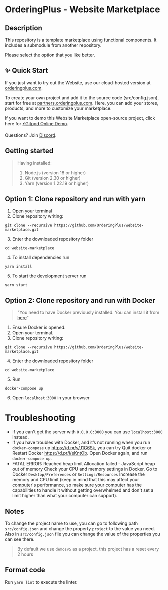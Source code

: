 # OrderingPlus - Website Marketplace

## Description

This repository is a template marketplace using functional components. It includes a submodule from another repository.

Please select the option that you like better.

## ✨ Quick Start

If you just want to try out the Website, use our cloud-hosted version at [orderingplus.com](https://orderingplus.com).

To create your own project and add it to the source code (src/config.json), start for free at [partners.orderingplus.com](https://partners.orderingplus.com). Here, you can add your stores, products, and more to customize your marketplace.

If you want to demo this Website Marketplace open-source project, click here for [⚡️Gitpod Online Demo](https://gitpod.io/#https://github.com/OrderingPlus/website-marketplace).

Questions? Join [Discord](https://discord.gg/v4kWYAKjBu).

## Getting started
> Having installed:
> 1. Node.js (version 18 or higher)
> 2. Git (version 2.30 or higher)
> 3. Yarn (version 1.22.19 or higher)

## Option 1: Clone repository and run with yarn

1. Open your terminal
2. Clone repository writing:
```
git clone --recursive https://github.com/OrderingPlus/website-marketplace.git
```
3. Enter the downloaded repository folder
```
cd website-marketplace
```
4. To install dependencies run
```
yarn install
```
5. To start the development server run
```
yarn start
```

## Option 2: Clone repository and run with Docker
> "You need to have Docker previously installed. You can install it from [here](https://docs.docker.com/engine/install/)"

1. Ensure Docker is opened.
2. Open your terminal.
3. Clone repository writing:
```
git clone --recursive https://github.com/OrderingPlus/website-marketplace.git
```
4. Enter the downloaded repository folder
```
cd website-marketplace
```
5. Run
```
docker-compose up
```
6. Open `localhost:3000` in your browser

# Troubleshooting

- If you can't get the server with `0.0.0.0:3000` you can use `localhost:3000` instead.
- If you have troubles with Docker, and it’s not running when you run `docker-compose` up https://d.pr/v/J1G6Sk, you can try Quit docker or Restart Docker  https://d.pr/i/eKntOb. Open Docker again, and run `docker-compose up`.
- FATAL ERROR: Reached heap limit Allocation failed - JavaScript heap out of memory
Check your CPU and memory settings in Docker. Go to Docker `Desktop/Preferences` or `Settings/Resources` Increase the memory and CPU limit (keep in mind that this may affect your computer's performance, so make sure your computer has the capabilities to handle it without getting overwhelmed and don't set a limit higher than what your computer can support).

## Notes

To change the project name to use, you can go to following path `src/config.json` and change the property `project` to the value you need.
Also in `src/config.json` file you can change the value of the properties you can see there.

> By default we use `demosv5` as a project, this project has a reset every 2 hours

## Format code

Run `yarn lint` to execute the linter.
